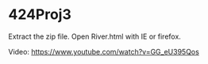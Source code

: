 # 424Proj3

Extract the zip file. Open River.html with IE or firefox.

Video: https://www.youtube.com/watch?v=GG_eU395Qos
